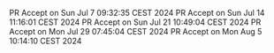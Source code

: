 PR Accept on Sun Jul  7 09:32:35 CEST 2024
PR Accept on Sun Jul 14 11:16:01 CEST 2024
PR Accept on Sun Jul 21 10:49:04 CEST 2024
PR Accept on Mon Jul 29 07:45:04 CEST 2024
PR Accept on Mon Aug  5 10:14:10 CEST 2024
